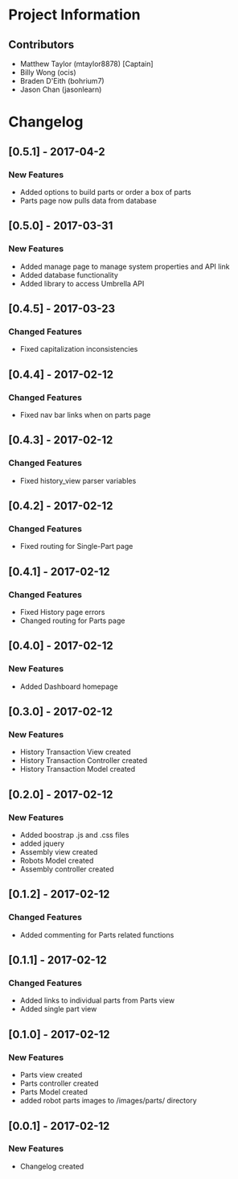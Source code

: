 # Project Information
## Contributors
- Matthew Taylor (mtaylor8878) [Captain]
- Billy Wong     (ocis)
- Braden D'Eith  (bohrium7)
- Jason Chan     (jasonlearn)

# Changelog
## [0.5.1] - 2017-04-2
### New Features
- Added options to build parts or order a box of parts
- Parts page now pulls data from database

## [0.5.0] - 2017-03-31
### New Features
- Added manage page to manage system properties and API link
- Added database functionality
- Added library to access Umbrella API

## [0.4.5] - 2017-03-23
### Changed Features
- Fixed capitalization inconsistencies

## [0.4.4] - 2017-02-12
### Changed Features
- Fixed nav bar links when on parts page

## [0.4.3] - 2017-02-12
### Changed Features
- Fixed history_view parser variables

## [0.4.2] - 2017-02-12
### Changed Features
- Fixed routing for Single-Part page

## [0.4.1] - 2017-02-12
### Changed Features
- Fixed History page errors
- Changed routing for Parts page

## [0.4.0] - 2017-02-12
### New Features
- Added Dashboard homepage

## [0.3.0] - 2017-02-12
### New Features
- History Transaction View created
- History Transaction Controller created
- History Transaction Model created

## [0.2.0] - 2017-02-12
### New Features
- Added boostrap .js and .css files
- added jquery
- Assembly view created
- Robots Model created
- Assembly controller created

## [0.1.2] - 2017-02-12
### Changed Features
- Added commenting for Parts related functions

## [0.1.1] - 2017-02-12
### Changed Features
- Added links to individual parts from Parts view
- Added single part view

## [0.1.0] - 2017-02-12
### New Features
- Parts view created
- Parts controller created
- Parts Model created
- added robot parts images to /images/parts/ directory

## [0.0.1] - 2017-02-12
### New Features
- Changelog created
